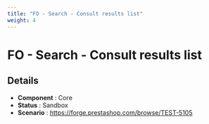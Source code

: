 ```yaml
---
title: "FO - Search - Consult results list"
weight: 4
---
```


# FO - Search - Consult results list
## Details
* **Component** : Core
* **Status** : Sandbox
* **Scenario** : https://forge.prestashop.com/browse/TEST-5105
